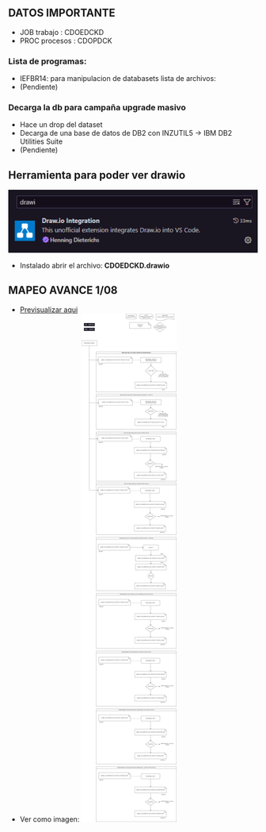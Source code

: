 ## DATOS IMPORTANTE
- JOB trabajo   : CDOEDCKD
- PROC procesos : CDOPDCK

### Lista de programas:
- IEFBR14: para manipulacion de databasets
lista de archivos:
- (Pendiente)

### Decarga la db para campaña upgrade masivo
- Hace un drop del dataset 
- Decarga de una base de datos de DB2 con INZUTIL5 -> IBM DB2 Utilities Suite
- (Pendiente)

## Herramienta para poder ver drawio
![alt text](image.png)
- Instalado abrir el archivo: **CDOEDCKD.drawio**

## MAPEO AVANCE 1/08
- [Previsualizar aqui](https://acortar.link/pZbICM)
- Ver como imagen:
![alt text](CDOEDCKD.png)
